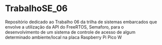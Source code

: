 # TrabalhoSE_06
Repositório dedicado ao Trabalho 06 da trilha de sistemas embarcados que envolve a utilização da API do FreeRTOS, Semaforo, para o desenvolvimento de um sistema de controle de acesso de algum determinado ambiente/local na placa Raspberry Pi Pico W
